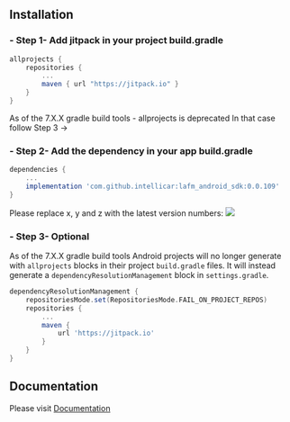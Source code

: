 ## Installation

### - Step 1- Add jitpack in your project build.gradle
```groovy
allprojects {
    repositories {
        ...
        maven { url "https://jitpack.io" }
    }
}
```
As of the 7.X.X gradle build tools - allprojects is deprecated
In that case follow Step 3 ->

### - Step 2- Add the dependency in your app build.gradle
```groovy
dependencies {
    ...
    implementation 'com.github.intellicar:lafm_android_sdk:0.0.109'
}
```
Please replace x, y and z with the latest version
numbers: ![](https://jitpack.io/v/intellicar/lafm_android_sdk.svg)

### - Step 3- Optional 

As of the 7.X.X gradle build tools Android projects will no longer generate with `allprojects` blocks in their project `build.gradle` files. It will instead generate a `dependencyResolutionManagement` block in `settings.gradle`.

```groovy
dependencyResolutionManagement {
    repositoriesMode.set(RepositoriesMode.FAIL_ON_PROJECT_REPOS)
    repositories {
        ...
        maven {
            url 'https://jitpack.io'
        }
    }
}
```
## Documentation
Please visit [Documentation](https://github.com/intellicar/lafm_android_sdk/wiki/Home)





